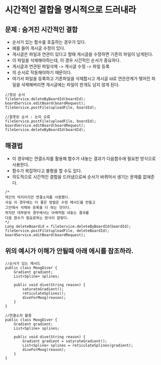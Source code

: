 # 시간적인 결합을 명시적으로 드러내라

## 문제 : 숨겨진 시간적인 결합
* 순서가 있는 함수를 호출하는 경우가 있다.
* 예를 들어 게시글 수정이 있다.
* 게시글은 파일과 연관이 있다고 할때 게시글을 수정하면 기존의 파일이 남게된다.
* 이 파일을 삭제해야하는데, 이 경우 시간적인 순서가 중요하다.
* 게시글과 연관된 파일삭제 -> 게시글 수정 -> 파일 등록
* 의 순서로 작동해야하기 때문이다.
* 여기서 파일을 등록하고 기존파일을 삭제합시고 게시글 id로 연관관계가 맺어진 파일을 삭제해버리면 게시글에는 파일이 한개도 남지 않게 된다.
```
//정상 순서
fileService.deleteByBoardId(boardId);
boardService.editBoard(boardRequest);
fileService.postFile(uploadFile, boardId);

//잘못된 순서 : 논리 오류
fileService.postFile(uploadFile, boardId);
boardService.editBoard(boardRequest);
fileService.deleteByBoardId(boardId);
```

## 해결법
* 이 경우에는 연결소자를 활용해 함수가 내놓는 결과가 다음함수에
필요한 방식으로 사용한다.
* 함수가 복잡하다고 불평을 할 수도 있다.
* 의도적으로 시간적인 결합을 드러냄으로써 순서가 바뀌어서 생기는 문제를 없애준다.
```
/*
약간의 억지이지만 연결소자를 사용했다.
사실 이 경우에는 더 좋은 방법은 수정 메서드를 만들고 
그안에서 삭제와 등록을 다 하는 것이다.
하지만 대부분의 경우에서는 아래처럼 내놓는 결과를 
다음 함수가 필요로하는 방식이 알맞다.
*/
Long deleteBoardid = fileService.deleteByBoardId(boardId);
fileService.postFile(uploadFile, deleteBoardId);
boardService.editBoard(boardRequest);
```

## 위의 예시가 이해가 안될때 아래 에시를 참조하라.
```
//순서가 있는 메서드
public class MoogDiver {
    Gradient gradient;
    List<Spline> splines;

    public void dive(String reason) {
        saturateGradient();
        reticulateSplines();
        diveForMoog(reason);
    }
}

//연결소자 활용
public class MoogDiver {
    Gradient gradient;
    List<Spline> splines;

    public void dive(String reason) {
        Gradient gradient = satyrateGradient();
        List<Spline> splines = reticulateSplines(gradient);
        diveForMoog(reason);
    }
}
```
